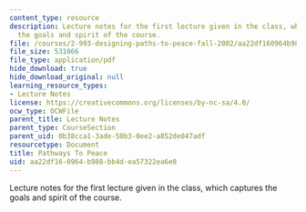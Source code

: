```yaml
---
content_type: resource
description: Lecture notes for the first lecture given in the class, which captures
  the goals and spirit of the course.
file: /courses/2-993-designing-paths-to-peace-fall-2002/aa22df160964b988bb4dea57322ea6e0_pathways_course_outline.pdf
file_size: 531066
file_type: application/pdf
hide_download: true
hide_download_original: null
learning_resource_types:
- Lecture Notes
license: https://creativecommons.org/licenses/by-nc-sa/4.0/
ocw_type: OCWFile
parent_title: Lecture Notes
parent_type: CourseSection
parent_uid: 0b38cca1-3ade-50b3-0ee2-a852de047adf
resourcetype: Document
title: Pathways To Peace
uid: aa22df16-0964-b988-bb4d-ea57322ea6e0
---
```

Lecture notes for the first lecture given in the class, which captures the goals and spirit of the course.
